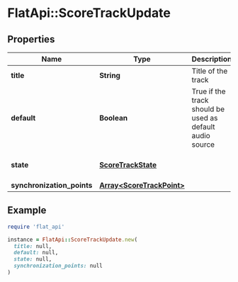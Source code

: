 # FlatApi::ScoreTrackUpdate

## Properties

| Name | Type | Description | Notes |
| ---- | ---- | ----------- | ----- |
| **title** | **String** | Title of the track | [optional] |
| **default** | **Boolean** | True if the track should be used as default audio source | [optional] |
| **state** | [**ScoreTrackState**](ScoreTrackState.md) |  | [optional][default to &#39;draft&#39;] |
| **synchronization_points** | [**Array&lt;ScoreTrackPoint&gt;**](ScoreTrackPoint.md) |  | [optional] |

## Example

```ruby
require 'flat_api'

instance = FlatApi::ScoreTrackUpdate.new(
  title: null,
  default: null,
  state: null,
  synchronization_points: null
)
```

